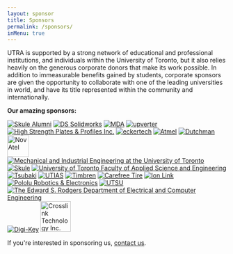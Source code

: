 ```yaml
---
layout: sponsor
title: Sponsors
permalink: /sponsors/
inMenu: true
---
```


UTRA is supported by a strong network of educational and professional institutions, and individuals within the University of Toronto, but it also relies heavily on the generous corporate donors that make its work possible. In addition to immeasurable benefits gained by students, corporate sponsors are given the opportunity to collaborate with one of the leading universities in world, and have its title represented within the community and internationally.

**Our amazing sponsors:**

[![Skule Alumni](http://www.utra.ca/Pictures/Sponsors/block/skuleAlumni.jpg)](http://alumni.utoronto.ca)
[![DS Solidworks](http://www.utra.ca/Pictures/Sponsors/block/solidworks.jpg)](http://www.solidworks.com)
[![MDA](http://www.utra.ca/Pictures/Sponsors/block/mda_logo.jpg)](http://sm.mdacorporation.com)
[![upverter](http://www.utra.ca/Pictures/Sponsors/block/upverter_logo.png)](http://upverter.com)
[![High Strength Plates & Profiles Inc.](http://www.utra.ca/Pictures/Sponsors/block/hspp.jpg)](http://www.highstrengthplates.com)
[![eckertech](http://www.utra.ca/Pictures/Sponsors/block/eckertech.jpg)](http://www.eckertech.com)
[![Atmel](http://utra.ca/Pictures/Sponsors/block/atmel.jpg)](http://www.atmel.com)
[![Dutchman](http://www.utra.ca/Pictures/Sponsors/block/dutchman.jpg)](http://www.dutchman.jpg)
<a href="http://www.novatel.com"><img style="height:50px;" alt="NovAtel" src="http://www.utra.ca/Pictures/Sponsors/block/novatel_COL.gif"></a>
[![Mechanical and Industrial Engineering at the University of Toronto](http://www.utra.ca/Pictures/Sponsors/block/mie.jpg)](http://www.mie.utoronto.ca)
[![Skule](http://www.utra.ca/Pictures/Sponsors/block/engsoc.jpg)](http://engsoc.skule.ca)
[![University of Toronto Faculty of Applied Science and Engineering](http://utra.ca/Pictures/Sponsors/block/UTengineering.jpg)](http://engineering.utoronto.ca)
[![Tsubaki](http://utra.ca/Pictures/Sponsors/block/Tsubaki-Logo.jpg)](http://tsubaki.ca)
[![UTIAS](http://utra.ca/Pictures/Sponsors/block/UTIAS.jpg)](http://www.utias.utoronto.ca)
[![Timbren](http://utra.ca/Pictures/Sponsors/block/timbren-logo.gif)](http://www.timbren.com)
[![Carefree Tire](http://utra.ca/Pictures/Sponsors/block/carefreetire.jpg)](http://www.carefreetire.com)
[![Ion Link](http://utra.ca/Pictures/Sponsors/block/ionlink.jpg)](http://www.ionlink.com)
[![Pololu Robotics & Electronics](http://utra.ca/Pictures/Sponsors/block/pololu.jpg)](http://www.pololu.com)
[![UTSU](http://utra.ca/Pictures/Sponsors/block/UTSU.jpg)](http://www.utsu.ca)
[![The Edward S. Rodgers Department of Electrical and Computer Engineering](http://utra.ca/Pictures/Sponsors/block/ece13.jpg)](http://www.ece.utoronto.ca)
[![Digi-Key](http://utra.ca/Pictures/Sponsors/block/dk.jpg)](http://www.digikey.com)
<a href="http://www.crosslinktech.com"><img style="height:70px;" alt="Crosslink Technology Inc." src="http://www.utra.ca/Pictures/ART/2013/crosslink.png"/></a>



If you're interested in sponsoring us, [contact us](mailto:utra@utra.ca).
